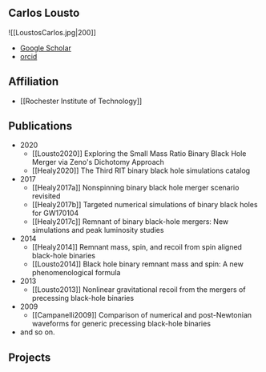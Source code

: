 ## Carlos Lousto

![[LoustosCarlos.jpg|200]]

- [Google Scholar](https://scholar.google.com/citations?user=8qHrGcgAAAAJ&hl=zh-CN)
- [orcid](https://orcid.org/0000-0002-6400-9640)

## Affiliation

- [[Rochester Institute of Technology]]

## Publications

- 2020
	- [[Lousto2020]] Exploring the Small Mass Ratio Binary Black Hole Merger via Zeno's Dichotomy Approach
	- [[Healy2020]] The Third RIT binary black hole simulations catalog
- 2017
	- [[Healy2017a]] Nonspinning binary black hole merger scenario revisited
	- [[Healy2017b]] Targeted numerical simulations of binary black holes for GW170104
	- [[Healy2017c]] Remnant of binary black-hole mergers: New simulations and peak luminosity studies
- 2014
	- [[Healy2014]] Remnant mass, spin, and recoil from spin aligned black-hole binaries
	- [[Lousto2014]] Black hole binary remnant mass and spin: A new phenomenological formula
- 2013
	- [[Lousto2013]] Nonlinear gravitational recoil from the mergers of precessing black-hole binaries
- 2009
	- [[Campanelli2009]] Comparison of numerical and post-Newtonian waveforms for generic precessing black-hole binaries
- and so on.

## Projects